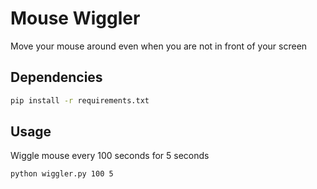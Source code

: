 # Mouse Wiggler

Move your mouse around even when you are not in front of your screen


## Dependencies

```bash
pip install -r requirements.txt
```

## Usage

Wiggle mouse every 100 seconds for 5 seconds

```bash
python wiggler.py 100 5
```


